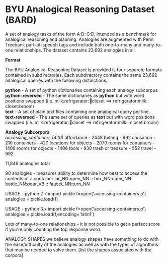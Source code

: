 <h1>BYU Analogical Reasoning Dataset (BARD)</h1>

A set of analogy tasks of the form A:B::C:D, intended as a benchmark for analogical reasoning and planning. Analogies are augmented with Penn Treebank part-of-speech tags and include both one-to-many and many-to-one relationships. The dataset contains 23,692 analogies in all.

**Format**

The BYU Analogical Reasoning Dataset is provided is four separate formats contained in subdirectories. Each subdirectory contains the same 23,692 analogical queries with the following distinctions.


**python** - A set of python dictionaries containing each analogy subcorpus<br>
**python-reversed** - The same dictionaries as **python** but with word positions swapped (i.e. milk:refrigerator::broom:closet ==> refrigerator:milk:: closet:broom)<br>
**text** - A set of plain text files containing one analogical query per line.<br>
**text-reversed** - The same set of queries as **text** but with word positions swapped (i.e. milk:refrigerator::broom:closet ==> refrigerator:milk:: closet:broom)<br>


**Analogy Subcorpora**  
*accessing_containers (420)*
affordance - 2448
belong - 992
causation - 210
containers - 420
locations for objects - 2070
rooms for containers - 1406
rooms for objects - 1406
tools - 930
trash or treasure - 552
travel - 992

11,846 analogies total


90 analogies - measures ability to determine how best to access the contents of a container
jar_NN:open_NN :: box_NN:open_NN
bottle_NN:pour_VB :: faucet_NN:turn_NN

USAGE - python 2.7
import pickle
f=open('accessing-containers.p')
analogies = pickle.load(f)

USAGE - python 3.x
import pickle
f=open('accessing-containers.p')
analogies = pickle.load(f,encoding='latin1')


Lots of many-to-one relationships - it is not possible to get a perfect score if you're only counting the top response word.

ANALOGY SHAPES
we believe analogy shapes have something to do with the ease/difficulty of the analogies as well as with the types of algorithms that may be needed to solve them. [list the shapes associated with the corpora] 
